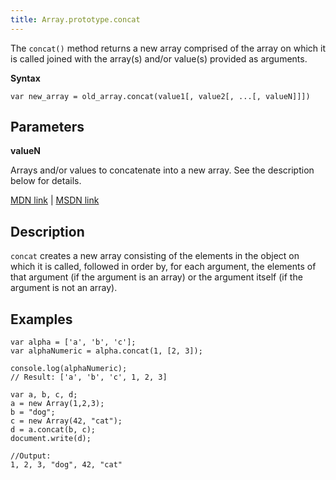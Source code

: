 ```yaml
---
title: Array.prototype.concat
---
```

The `concat()` method returns a new array comprised of the array on which it is called joined with the array(s) and/or value(s) provided as arguments.

**Syntax**

    var new_array = old_array.concat(value1[, value2[, ...[, valueN]]])

## Parameters

**valueN**

Arrays and/or values to concatenate into a new array. See the description below for details.

[MDN link](https://developer.mozilla.org/en-US/docs/Web/JavaScript/Reference/Global_Objects/Array/concat) | [MSDN link](https://msdn.microsoft.com/en-us/LIBRary/2e06zxh0%28v=vs.94%29.aspx)

## Description

`concat` creates a new array consisting of the elements in the object on which it is called, followed in order by, for each argument, the elements of that argument (if the argument is an array) or the argument itself (if the argument is not an array).

## Examples

    var alpha = ['a', 'b', 'c'];
    var alphaNumeric = alpha.concat(1, [2, 3]);

    console.log(alphaNumeric); 
    // Result: ['a', 'b', 'c', 1, 2, 3]

    var a, b, c, d;
    a = new Array(1,2,3);
    b = "dog";
    c = new Array(42, "cat");
    d = a.concat(b, c);
    document.write(d);

    //Output: 
    1, 2, 3, "dog", 42, "cat"